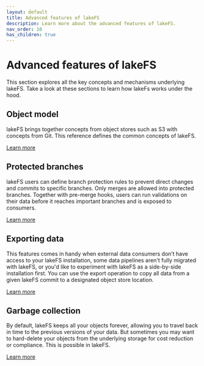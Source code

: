 ```yaml
---
layout: default
title: Advanced features of lakeFS
description: Learn more about the advanced features of lakeFS.
nav_order: 10
has_children: true
---
```


# Advanced features of lakeFS

This section explores all the key concepts and mechanisms underlying lakeFS. Take a look at these sections to learn how lakeFs works under the hood.

## Object model

lakeFS brings together concepts from object stores such as S3 with concepts from Git. 
This reference defines the common concepts of lakeFS.

[Learn more](model.md)

## Protected branches

lakeFS users can define branch protection rules to prevent direct changes and commits to specific branches. Only merges are allowed into protected branches. 
Together with pre-merge hooks, users can run validations on their data before it reaches important branches and is exposed to consumers.

[Learn more](protected_branches.md)

## Exporting data

This features comes in handy when external data consumers don’t have access to your lakeFS installation, some data pipelines aren't fully migrated with lakeFS,
or you'd like to experiment with lakeFS as a side-by-side installation first. You can use the export operation to copy all data from a given lakeFS commit to a designated object store location.

[Learn more](export.md)

## Garbage collection

By default, lakeFS keeps all your objects forever, allowing you to travel back in time to the previous versions of your data. 
But sometimes you may want to hard-delete your objects from the underlying storage for cost reduction or compliance. This is possible in lakeFS. 

[Learn more](garbage-collection.md)


